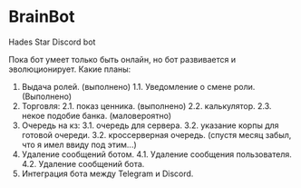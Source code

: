 # BrainBot
Hades Star Discord bot

Пока бот умеет только быть онлайн, но бот развивается и эволюционирует.
Какие планы:
1. Выдача ролей. (выполнено)
 1.1. Уведомление о смене роли. (Выполнено)
2. Торговля:
 2.1. показ ценника. (выполнено)
 2.2. калькулятор.
 2.3. некое подобие банка. (маловероятно)
3. Очередь на кз:
 3.1. очередь для сервера.
 3.2. указание корпы для готовой очереди.
 3.2. кроссерверная очередь. (спустя месяц забыл, что я имел ввиду под этим...)
4. Удаление сообщений ботом.
 4.1. Удаление сообщения пользователя.
 4.2. Удаление сообщений бота.
5. Интеграция бота между Telegram и Discord.
